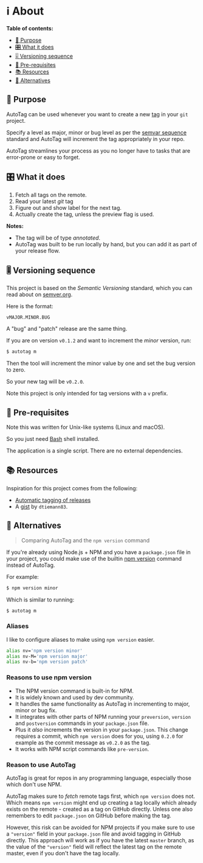# ℹ️ About


**Table of contents:**

- [🚀 Purpose](#-purpose)
- [🎛️ What it does](#️-what-it-does)
- [🎚️ Versioning sequence](#️-versioning-sequence)
- [💽 Pre-requisites](#-pre-requisites)
- [📚 Resources](#-resources)
- [🤔 Alternatives](#-alternatives)


## 🚀 Purpose

AutoTag can be used whenever you want to create a new [tag](https://github.com/MichaelCurrin/learn-to-code/blob/master/en/topics/version_control/Git/tags.md) in your `git` project.

Specify a level as major, minor or bug level as per the [semvar sequence](#-versioning-sequence) standard and AutoTag will increment the tag appropriately in your repo.

AutoTag streamlines your process as you no longer have to tasks that are error-prone or easy to forget.


## 🎛️ What it does

1. Fetch all tags on the remote.
1. Read your latest _git_ tag
1. Figure out and show label for the next tag.
1. Actually create the tag, unless the preview flag is used.


**Notes:**

- The tag will be of type _annotated_.
- AutoTag was built to be run locally by hand, but you can add it as part of your release flow.


## 🎚️ Versioning sequence

This project is based on the _Semantic Versioning_ standard, which you can read about on [semver.org](https://semver.org/).

Here is the format:

```
vMAJOR.MINOR.BUG
```

A "bug" and "patch" release are the same thing.

If you are on version `v0.1.2` and want to increment the _minor_ version, run:

```sh
$ autotag m
```

Then the tool will increment the minor value by one and set the bug version to zero.

So your new tag will be `v0.2.0`.

Note this project is only intended for tag versions with a `v` prefix.


## 💽 Pre-requisites

Note this was written for Unix-like systems (Linux and macOS).

So you just need [Bash](https://github.com/MichaelCurrin/learn-to-code/blob/master/Shell/Bash/README.md) shell installed.

The application is a single script. There are no external dependencies.


## 📚 Resources

Inspiration for this project comes from the following:

- [Automatic tagging of releases](https://stackoverflow.com/questions/3760086/automatic-tagging-of-releases)
- A [gist](https://gist.github.com/dtiemann83/cfa16ade69a3ea451ad760d4118a9351) by `dtiemann83`.


## 🤔 Alternatives
> Comparing AutoTag and the `npm version` command

If you're already using Node.js + NPM and you have a `package.json` file in your project, you could make use of the builtin [npm version][] command instead of AutoTag.

For example:

```sh
$ npm version minor
```

Which is similar to running:

```sh
$ autotag m
```

### Aliases

I like to configure aliases to make using `npm version` easier.

```sh
alias nv='npm version minor'
alias nv-M='npm version major'
alias nv-b='npm version patch'
```

### Reasons to use npm version

- The NPM version command is built-in for NPM.
- It is widely known and used by dev community.
- It handles the same functionality as AutoTag in incrementing to major, minor or bug fix.
- It integrates with other parts of NPM running your `preversion`, `version` and `postversion` commands in your `package.json` file.
- Plus it _also_ increments the version in your `package.json`. This change requires a commit, which `npm version` does for you, using `0.2.0` for example as the commit message as `v0.2.0` as the tag.
- It works with NPM script commands like `pre-version`.

### Reason to use AutoTag

AutoTag is great for repos in any programming language, especially those which don't use NPM.

AutoTag makes sure to _fetch_ remote tags first, which `npm version` does not. Which means `npm version` might end up creating a tag locally which already exists on the remote - created as a tag on GitHub directly. Unless one also remembers to edit `package.json` on GitHub before making the tag.

However, this risk can be avoided for NPM projects if you make sure to use a `"version"` field in your `package.json` file and avoid tagging in GitHub directly. This approach will work as if you have the latest `master` branch, as the value of the `"version"` field will reflect the latest tag on the remote master, even if you don't have the tag locally.

[npm version]: https://michaelcurrin.github.io/dev-cheatsheets/cheatsheets/javascript/npm/commands/version.html
